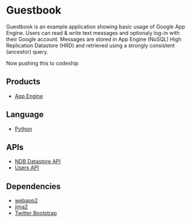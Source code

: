 # Guestbook

Guestbook is an example application showing basic usage of Google App
Engine. Users can read & write text messages and optionaly log-in with
their Google account. Messages are stored in App Engine (NoSQL)
High Replication Datastore (HRD) and retrieved using a strongly consistent
(ancestor) query.

Now pushing this to codeship

## Products
- [App Engine][1]

## Language
- [Python][2]

## APIs
- [NDB Datastore API][3]
- [Users API][4]

## Dependencies
- [webapp2][5]
- [jinja2][6]
- [Twitter Bootstrap][7]

[1]: https://developers.google.com/appengine
[2]: https://python.org
[3]: https://developers.google.com/appengine/docs/python/ndb/
[4]: https://developers.google.com/appengine/docs/python/users/
[5]: http://webapp-improved.appspot.com/
[6]: http://jinja.pocoo.org/docs/
[7]: http://twitter.github.com/bootstrap/
